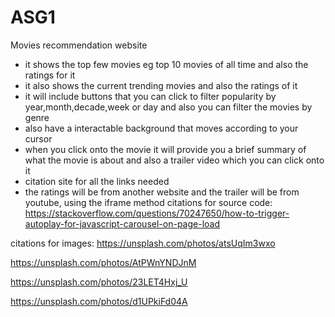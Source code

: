 # ASG1
 Movies recommendation website
 - it shows the top few movies eg top 10 movies of all time and also the ratings for it
 - it also shows the current trending movies and also the ratings of it
 - it will include buttons that you can click to filter popularity by year,month,decade,week or day and also you can filter the movies by genre
 - also have a interactable background that moves according to your cursor
 - when you click onto the movie it will provide you a brief summary of what the movie is about and also a trailer video which you can click onto it
 - citation site for all the links needed
 - the ratings will be from another website and the trailer will be from  youtube, using the iframe method
 citations for source code: https://stackoverflow.com/questions/70247650/how-to-trigger-autoplay-for-javascript-carousel-on-page-load
 
 citations for images: https://unsplash.com/photos/atsUqIm3wxo
 
 https://unsplash.com/photos/AtPWnYNDJnM
 
 https://unsplash.com/photos/23LET4Hxj_U
 
 https://unsplash.com/photos/d1UPkiFd04A
